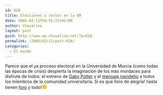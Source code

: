 ```yaml
---
id: 628
title: Elecciones a rector en la UM
date: 2006-02-11T04:55:22+02:00
author: Chavalina
layout: post
guid: http://www.wp.chavalina.net/?p=628
permalink: /2006/02/11/post-628/
categories:
  - El mundo
---
```

Parece que el ya proceso electoral en la Universidad de Murcia (como todas las &eacute;pocas de crisis) despierta la imaginaci&oacute;n de los m&aacute;s mordaces para disfrute de todos: el estreno de <a href="http://arrozypava.blogspot.com/2006/02/sinopsis-el-entraable-harry-potter-y.html" target="_blank">Gaby Potter</a> y el <a href="http://unimurcia.blogspot.com/2005/12/candidates-wish-you-merry-christmas.html" target="_blank">mensaje navide&ntilde;o</a> a todos los miembros de la comunidad universitaria. Si es que lloro de alegr&iacute;a! hasta tienen <a href="http://lacarreraerectoral.foro.st/" target="_blank">foro</a> y todo!![emo](/imagenes/emoticonos/guino.gif)
